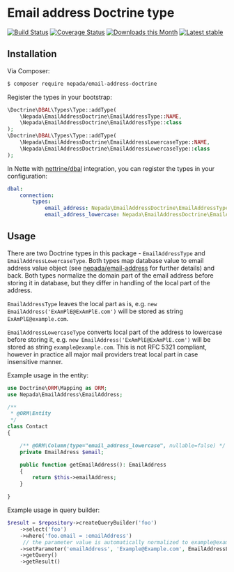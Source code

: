 Email address Doctrine type
===========================

[![Build Status](https://travis-ci.org/nepada/email-address-doctrine.svg?branch=master)](https://travis-ci.org/nepada/email-address-doctrine)
[![Coverage Status](https://coveralls.io/repos/github/nepada/email-address-doctrine/badge.svg?branch=master)](https://coveralls.io/github/nepada/email-address-doctrine?branch=master)
[![Downloads this Month](https://img.shields.io/packagist/dm/nepada/email-address-doctrine.svg)](https://packagist.org/packages/nepada/email-address-doctrine)
[![Latest stable](https://img.shields.io/packagist/v/nepada/email-address-doctrine.svg)](https://packagist.org/packages/nepada/email-address-doctrine)


Installation
------------

Via Composer:

```sh
$ composer require nepada/email-address-doctrine
```

Register the types in your bootstrap:
``` php
\Doctrine\DBAL\Types\Type::addType(
    \Nepada\EmailAddressDoctrine\EmailAddressType::NAME,
    \Nepada\EmailAddressDoctrine\EmailAddressType::class
);
\Doctrine\DBAL\Types\Type::addType(
    \Nepada\EmailAddressDoctrine\EmailAddressLowercaseType::NAME,
    \Nepada\EmailAddressDoctrine\EmailAddressLowercaseType::class
);
```

In Nette with [nettrine/dbal](https://github.com/nettrine/dbal) integration, you can register the types in your configuration:
```yaml
dbal:
    connection:
        types:
            email_address: Nepada\EmailAddressDoctrine\EmailAddressType
            email_address_lowercase: Nepada\EmailAddressDoctrine\EmailAddressLowercaseType

```


Usage
-----

There are two Doctrine types in this package - `EmailAddressType` and `EmailAddressLowercaseType`. Both types map database value to email address value object (see [nepada/email-address](https://github.com/nepada/email-address) for further details) and back. Both types normalize the domain part of the email address before storing it in database, but they differ in handling of the local part of the address.

`EmailAddressType` leaves the local part as is, e.g. `new EmailAddress('ExAmPlE@ExAmPlE.com')` will be stored as string `ExAmPlE@example.com`.

`EmailAddressLowercaseType` converts local part of the address to lowercase before storing it, e.g. `new EmailAddress('ExAmPlE@ExAmPlE.com')` will be stored as string `example@example.com`. This is not RFC 5321 compliant, however in practice all major mail providers treat local part in case insensitive manner.

Example usage in the entity:
``` php
use Doctrine\ORM\Mapping as ORM;
use Nepada\EmailAddress\EmailAddress;

/**
 * @ORM\Entity
 */
class Contact
{

    /** @ORM\Column(type="email_address_lowercase", nullable=false) */
    private EmailAdress $email;

    public function getEmailAddress(): EmailAddress
    {
        return $this->emailAddress;
    }

}
```

Example usage in query builder:
```php
$result = $repository->createQueryBuilder('foo')
    ->select('foo')
    ->where('foo.email = :emailAddress')
     // the parameter value is automatically normalized to example@example.com
    ->setParameter('emailAddress', 'Example@Example.com', EmailAddressLowercaseType::NAME)
    ->getQuery()
    ->getResult()
```
